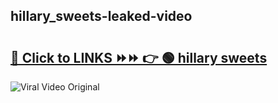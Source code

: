 
 ## hillary_sweets-leaked-video 

# <h2><a href="https://clipsfans.com/hillary_sweets&ref=git">🔗 Click to LINKS ⏩⏩ 👉 🟢 hillary sweets </a></h2>

<a href="https://clipsfans.com/hillary_sweets&ref=git" rel="nofollow" data-target="animated-image.originalLink"><img src="https://i.ibb.co.com/xMMVF88/686577567.gif" alt="Viral Video Original" style="max-width: 100%; display: inline-block;" data-target="animated-image.originalImage"></a>
